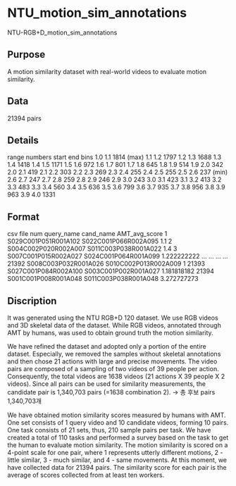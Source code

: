 # NTU_motion_sim_annotations
NTU-RGB+D_motion_sim_annotations

## Purpose
A motion similarity dataset with real-world videos to evaluate motion similarity.

## Data
21394 pairs

## Details
range           numbers
start   end     bins
1.0 	1.1 	1814 (max)
1.1 	1.2 	1797
1.2 	1.3 	1688
1.3 	1.4 	1418
1.4 	1.5 	1171
1.5 	1.6 	972
1.6 	1.7 	801
1.7 	1.8 	645
1.8 	1.9 	514
1.9 	2.0 	342
2.0 	2.1 	419
2.1 	2.2 	303
2.2 	2.3 	269
2.3 	2.4 	255
2.4 	2.5 	255
2.5 	2.6 	237 (min)
2.6 	2.7 	247
2.7 	2.8 	259
2.8	    2.9 	246
2.9	    3.0 	243
3.0	    3.1 	423
3.1 	3.2 	413
3.2 	3.3 	483
3.3 	3.4 	560
3.4 	3.5 	636
3.5	    3.6 	799
3.6 	3.7 	935
3.7 	3.8 	956
3.8 	3.9 	963
3.9 	4.0 	1331


## Format
csv file
num	    query_name			    cand_name			    AMT_avg_score
1	    S029C001P051R001A102	S022C001P066R002A095	1.1
2	    S004C002P020R002A007	S011C003P038R001A022	1.4
3	    S007C001P015R002A027	S024C001P064R001A099	1.222222222
…	    …				        …				        …
21392	S008C003P032R001A026	S010C002P013R002A009	1
21393	S027C001P084R002A100	S003C001P002R001A027	1.181818182
21394	S001C001P008R001A048	S011C003P038R001A048	3.272727273

## Discription
It was generated using the NTU RGB+D 120 dataset.
We use RGB videos and 3D skeletal data of the dataset.
While RGB videos, annotated through AMT by humans, was used to obtain ground truth the motion similarity.

We have refined the dataset and adopted only a portion of the entire dataset.
Especially, we removed the samples without skeletal annotations and then chose 21 actions with large and precise movements.
The video pairs are composed of a sampling of two videos of 39 people per action.
Consequently, the total videos are 1638 videos (21 actions X 39 people X 2 videos). 
Since all pairs can be used for similarity measurements, the candidate pair is 1,340,703 pairs (=1638 combination 2). -> 총 후보 pairs 1,340,703개

We have obtained motion similarity scores measured by humans with AMT.
One set consists of 1 query video and 10 candidate videos, forming 10 pairs.
One task consists of 21 sets, thus, 210 sample pairs per task.
We have created a total of 110 tasks and performed a survey based on the task to get the human to evaluate motion similarity.
The motion similarity is scored on a 4-point scale for one pair, where 1 represents utterly different motions, 2 - little similar, 3 - much similar, and 4 - same movements.
At this moment, we have collected data for 21394 pairs. 
The similarity score for each pair is the average of scores collected from at least ten workers. 
